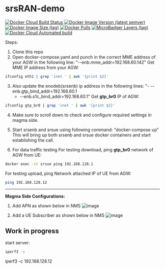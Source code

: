 # srsRAN-demo

[![Docker Cloud Build Status](https://img.shields.io/docker/cloud/build/shubhamtatvamasi/srsran-demo)](https://hub.docker.com/r/shubhamtatvamasi/srsran-demo)
[![Docker Image Version (latest semver)](https://img.shields.io/docker/v/shubhamtatvamasi/srsran-demo?sort=semver)](https://hub.docker.com/r/shubhamtatvamasi/srsran-demo)
[![Docker Image Size (tag)](https://img.shields.io/docker/image-size/shubhamtatvamasi/srsran-demo/latest)](https://hub.docker.com/r/shubhamtatvamasi/srsran-demo)
[![Docker Pulls](https://img.shields.io/docker/pulls/shubhamtatvamasi/srsran-demo)](https://hub.docker.com/r/shubhamtatvamasi/srsran-demo)
[![MicroBadger Layers (tag)](https://img.shields.io/microbadger/layers/shubhamtatvamasi/srsran-demo/latest)](https://hub.docker.com/r/shubhamtatvamasi/srsran-demo)
[![Docker Cloud Automated build](https://img.shields.io/docker/cloud/automated/shubhamtatvamasi/srsran-demo)](https://hub.docker.com/r/shubhamtatvamasi/srsran-demo)


Steps:
1. Clone this repo
2. Open docker-compose.yaml and punch in the correct MME address of your AGW in the following line:
   "--enb.mme_addr=192.168.60.142"
Get MME IP address from your AGW:
```bash
ifconfig eth1 | grep 'inet ' | awk '{print $2}'
```
3. Also update the enodeb(srsenb) ip address in the following lines:
     "- --enb.gtp_bind_addr=192.168.60.1
      - --enb.s1c_bind_addr=192.168.60.1"
Get **gtp_br0** IP of AGW:
```bash
ifconfig gtp_br0 | grep 'inet ' | awk '{print $2}'
```
4. Make sure to scroll down to check and configure required settings in magma side.
5. Start srsenb and srsue using following command:
   "docker-compose up"
   This will bring up both srsenb and srsue docker containers and start establishing the call.
   
6. For data traffic testing
For testing download, ping **gtp_br0** network of AGW from UE:
```bash
docker exec -it srsue ping 192.168.128.1
```

For testing upload, ping Network attached IP of UE from AGW:
```bash
ping 192.168.128.12
```
---

**Magma Side Configurations:**
1. Add APN as shown below in NMS
![image](https://user-images.githubusercontent.com/23480027/120811811-05d54400-c56a-11eb-969a-f3fbc9e07fa6.png)

2. Add a UE Subscriber as shown below in NMS
![image](https://user-images.githubusercontent.com/23480027/120812236-6fede900-c56a-11eb-9ed5-5282ea5157c8.png)

## Work in progress

start server:
```bash
iperf3 -s
```

iperf3 -c 192.168.128.12

